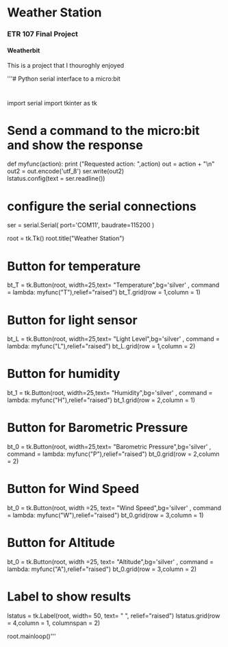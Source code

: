 # Weather Station
### ETR 107 Final Project
#### Weatherbit
This is a project that I thouroghly enjoyed

'''# Python serial interface to a micro:bit
#
import serial
import tkinter as tk

# Send a command to the micro:bit and show the response
def myfunc(action):
   print ("Requested action: ",action)
   out = action + "\n"
   out2 = out.encode('utf_8')
   ser.write(out2)   
   lstatus.config(text = ser.readline())

# configure the serial connections
ser = serial.Serial(
    port='COM11',
    baudrate=115200
)

root = tk.Tk()
root.title("Weather Station")

# Button for temperature 
bt_T = tk.Button(root, width=25,text= "Temperature",bg='silver' ,
  command = lambda: myfunc("T"),relief="raised")
bt_T.grid(row = 1,column = 1)

# Button for light sensor 
bt_L = tk.Button(root, width=25,text= "Light Level",bg='silver' ,
  command = lambda: myfunc("L"),relief="raised")
bt_L.grid(row = 1,column = 2)

# Button for humidity
bt_1 = tk.Button(root, width=25,text= "Humidity",bg='silver' ,
  command = lambda: myfunc("H"),relief="raised")
bt_1.grid(row = 2,column = 1)

# Button for Barometric Pressure
bt_0 = tk.Button(root, width=25,text= "Barometric Pressure",bg='silver' ,
  command = lambda: myfunc("P"),relief="raised")
bt_0.grid(row = 2,column = 2)

# Button for Wind Speed
bt_0 = tk.Button(root, width =25, text= "Wind Speed",bg='silver' ,
   command = lambda: myfunc("W"),relief="raised")
bt_0.grid(row = 3,column = 1)

# Button for Altitude
bt_0 = tk.Button(root, width =25, text= "Altitude",bg='silver' ,
   command = lambda: myfunc("A"),relief="raised")
bt_0.grid(row = 3,column = 2)


# Label to show results
lstatus = tk.Label(root, width= 50, text= "                 ", relief="raised")
lstatus.grid(row = 4,column = 1,  columnspan = 2)

root.mainloop()'''
